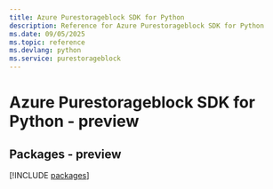 ```yaml
---
title: Azure Purestorageblock SDK for Python
description: Reference for Azure Purestorageblock SDK for Python
ms.date: 09/05/2025
ms.topic: reference
ms.devlang: python
ms.service: purestorageblock
---
```

# Azure Purestorageblock SDK for Python - preview
## Packages - preview
[!INCLUDE [packages](purestorageblock-index.md)]